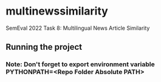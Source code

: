 # multinewssimilarity
SemEval 2022 Task 8: Multilingual News Article Similarity

## Running the project

### Note: Don't forget to export environment variable PYTHONPATH=\<Repo Folder Absolute PATH\>